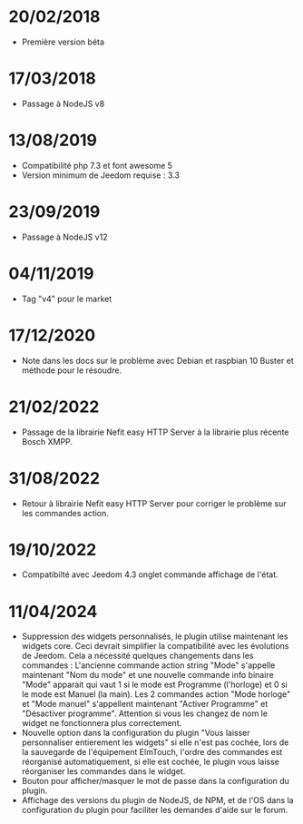 # 20/02/2018

- Première version béta

# 17/03/2018

- Passage à NodeJS v8

# 13/08/2019

- Compatibilité php 7.3 et font awesome 5
- Version minimum de Jeedom requise : 3.3

# 23/09/2019

- Passage à NodeJS v12

# 04/11/2019

- Tag "v4" pour le market

# 17/12/2020

- Note dans les docs sur le problème avec Debian  et raspbian 10 Buster et méthode pour le résoudre.

# 21/02/2022

- Passage de la librairie Nefit easy HTTP Server à la librairie plus récente Bosch XMPP.

# 31/08/2022

- Retour à librairie Nefit easy HTTP Server pour corriger le problème sur les commandes action.

# 19/10/2022

- Compatibilté avec Jeedom 4.3 onglet commande affichage de l'état.

# 11/04/2024

- Suppression des widgets personnalisés, le plugin utilise maintenant les widgets core.
Ceci devrait simplifier la compatibilité avec les évolutions de Jeedom.
Cela a nécessité quelques changements dans les commandes :
L'ancienne commande action string "Mode" s'appelle maintenant "Nom du mode" et une nouvelle commande info binaire "Mode" apparait qui vaut 1 si le mode est Programme (l'horloge) et 0 si le mode est Manuel (la main).
Les 2 commandes action "Mode horloge" et "Mode manuel" s'appellent maintenant "Activer Programme" et "Désactiver programme". Attention si vous les changez de nom le widget ne fonctionnera plus correctement.
- Nouvelle option dans la configuration du plugin "Vous laisser personnaliser entierement les widgets" si elle n'est pas cochée, lors de la sauvegarde de l'équipement ElmTouch, l'ordre des commandes est réorganisé automatiquement, si elle est cochée, le plugin vous laisse réorganiser les commandes dans le widget.
- Bouton pour afficher/masquer le mot de passe dans la configuration du plugin.
- Affichage des versions du plugin de NodeJS, de NPM, et de l'OS dans la configuration du plugin pour faciliter les demandes d'aide sur le forum.